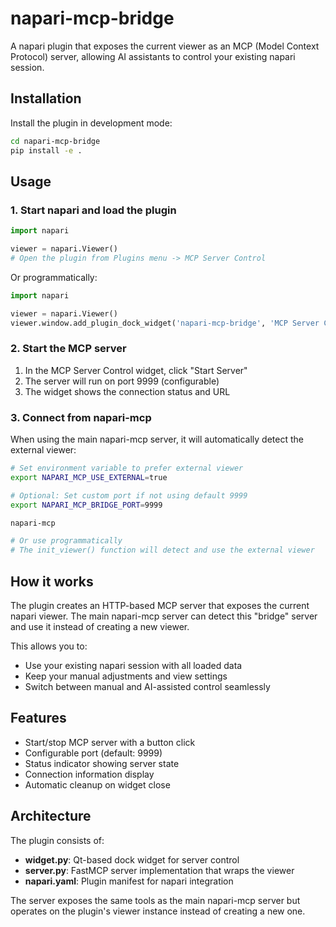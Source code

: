 # napari-mcp-bridge

A napari plugin that exposes the current viewer as an MCP (Model Context Protocol) server, allowing AI assistants to control your existing napari session.

## Installation

Install the plugin in development mode:

```bash
cd napari-mcp-bridge
pip install -e .
```

## Usage

### 1. Start napari and load the plugin

```python
import napari

viewer = napari.Viewer()
# Open the plugin from Plugins menu -> MCP Server Control
```

Or programmatically:

```python
import napari

viewer = napari.Viewer()
viewer.window.add_plugin_dock_widget('napari-mcp-bridge', 'MCP Server Control')
```

### 2. Start the MCP server

1. In the MCP Server Control widget, click "Start Server"
2. The server will run on port 9999 (configurable)
3. The widget shows the connection status and URL

### 3. Connect from napari-mcp

When using the main napari-mcp server, it will automatically detect the external viewer:

```bash
# Set environment variable to prefer external viewer
export NAPARI_MCP_USE_EXTERNAL=true

# Optional: Set custom port if not using default 9999
export NAPARI_MCP_BRIDGE_PORT=9999

napari-mcp

# Or use programmatically
# The init_viewer() function will detect and use the external viewer
```

## How it works

The plugin creates an HTTP-based MCP server that exposes the current napari viewer. The main napari-mcp server can detect this "bridge" server and use it instead of creating a new viewer.

This allows you to:
- Use your existing napari session with all loaded data
- Keep your manual adjustments and view settings
- Switch between manual and AI-assisted control seamlessly

## Features

- Start/stop MCP server with a button click
- Configurable port (default: 9999)
- Status indicator showing server state
- Connection information display
- Automatic cleanup on widget close

## Architecture

The plugin consists of:
- **widget.py**: Qt-based dock widget for server control
- **server.py**: FastMCP server implementation that wraps the viewer
- **napari.yaml**: Plugin manifest for napari integration

The server exposes the same tools as the main napari-mcp server but operates on the plugin's viewer instance instead of creating a new one.